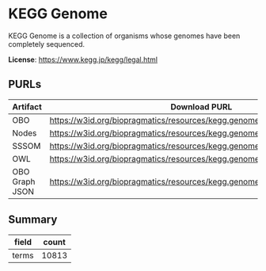 # KEGG Genome

KEGG Genome is a collection of organisms whose genomes have been completely sequenced.

**License**: https://www.kegg.jp/kegg/legal.html

## PURLs

| Artifact       | Download PURL                                                              | Latest Versioned Download PURL                                                   |
|----------------|----------------------------------------------------------------------------|----------------------------------------------------------------------------------|
| OBO            | https://w3id.org/biopragmatics/resources/kegg.genome/kegg.genome.obo       | https://w3id.org/biopragmatics/resources/kegg.genome/112.1/kegg.genome.obo       |
| Nodes          | https://w3id.org/biopragmatics/resources/kegg.genome/kegg.genome.tsv       | https://w3id.org/biopragmatics/resources/kegg.genome/112.1/kegg.genome.tsv       |
| SSSOM          | https://w3id.org/biopragmatics/resources/kegg.genome/kegg.genome.sssom.tsv | https://w3id.org/biopragmatics/resources/kegg.genome/112.1/kegg.genome.sssom.tsv |
| OWL            | https://w3id.org/biopragmatics/resources/kegg.genome/kegg.genome.owl       | https://w3id.org/biopragmatics/resources/kegg.genome/112.1/kegg.genome.owl       |
| OBO Graph JSON | https://w3id.org/biopragmatics/resources/kegg.genome/kegg.genome.json      | https://w3id.org/biopragmatics/resources/kegg.genome/112.1/kegg.genome.json      |

## Summary

| field   |   count |
|---------|---------|
| terms   |   10813 |
